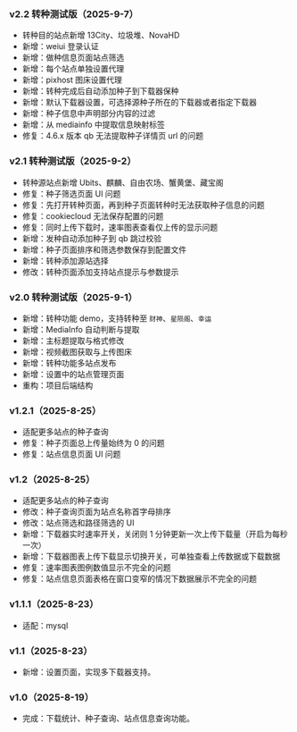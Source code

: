 ### v2.2 转种测试版（2025-9-7）

- 转种目的站点新增 13City、垃圾堆、NovaHD
- 新增：weiui 登录认证
- 新增：做种信息页面站点筛选
- 新增：每个站点单独设置代理
- 新增：pixhost 图床设置代理
- 新增：转种完成后自动添加种子到下载器保种
- 新增：默认下载器设置，可选择源种子所在的下载器或者指定下载器
- 新增：种子信息中声明部分内容的过滤
- 新增：从 mediainfo 中提取信息映射标签
- 修复：4.6.x 版本 qb 无法提取种子详情页 url 的问题

### v2.1 转种测试版（2025-9-2）

- 转种源站点新增 Ubits、麒麟、自由农场、蟹黄堡、藏宝阁
- 修复：种子筛选页面 UI 问题
- 修复：先打开转种页面，再到种子页面转种时无法获取种子信息的问题
- 修复：cookiecloud 无法保存配置的问题
- 修复：同时上传下载时，速率图表查看仅上传的显示问题
- 新增：发种自动添加种子到 qb 跳过校验
- 新增：种子页面排序和筛选参数保存到配置文件
- 新增：转种添加源站选择
- 修改：转种页面添加支持站点提示与参数提示

### v2.0 转种测试版（2025-9-1）

- 新增：转种功能 demo，支持转种至 `财神`、`星陨阁`、`幸运`
- 新增：MediaInfo 自动判断与提取
- 新增：主标题提取与格式修改
- 新增：视频截图获取与上传图床
- 新增：转种功能多站点发布
- 新增：设置中的站点管理页面
- 重构：项目后端结构

### v1.2.1（2025-8-25）

- 适配更多站点的种子查询
- 修复：种子页面总上传量始终为 0 的问题
- 修复：站点信息页面 UI 问题

### v1.2（2025-8-25）

- 适配更多站点的种子查询
- 修改：种子查询页面为站点名称首字母排序
- 修改：站点筛选和路径筛选的 UI
- 新增：下载器实时速率开关，关闭则 1 分钟更新一次上传下载量（开启为每秒一次）
- 新增：下载器图表上传下载显示切换开关，可单独查看上传数据或下载数据
- 修复：速率图表图例数值显示不完全的问题
- 修复：站点信息页面表格在窗口变窄的情况下数据展示不完全的问题

### v1.1.1（2025-8-23）

- 适配：mysql

### v1.1（2025-8-23）

- 新增：设置页面，实现多下载器支持。

### v1.0（2025-8-19）

- 完成：下载统计、种子查询、站点信息查询功能。
